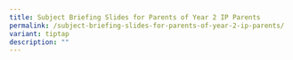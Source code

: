 ```yaml
---
title: Subject Briefing Slides for Parents of Year 2 IP Parents
permalink: /subject-briefing-slides-for-parents-of-year-2-ip-parents/
variant: tiptap
description: ""
---
```

